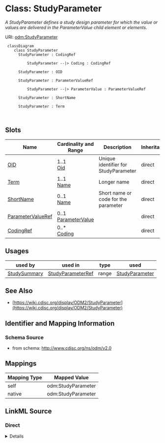 # Class: StudyParameter


_A StudyParameter defines a study design parameter for which the value or values are delivered in the ParameterValue child element or elements._





URI: [odm:StudyParameter](http://www.cdisc.org/ns/odm/v2.0/StudyParameter)



```mermaid
 classDiagram
    class StudyParameter
      StudyParameter : CodingRef
        
          StudyParameter --|> Coding : CodingRef
        
      StudyParameter : OID
        
      StudyParameter : ParameterValueRef
        
          StudyParameter --|> ParameterValue : ParameterValueRef
        
      StudyParameter : ShortName
        
      StudyParameter : Term
        
      
```




<!-- no inheritance hierarchy -->


## Slots

| Name | Cardinality and Range | Description | Inheritance |
| ---  | --- | --- | --- |
| [OID](OID.md) | 1..1 <br/> [Oid](Oid.md) | Unique identifier for StudyParameter | direct |
| [Term](Term.md) | 1..1 <br/> [Name](Name.md) | Longer name | direct |
| [ShortName](ShortName.md) | 0..1 <br/> [Name](Name.md) | Short name or code for the parameter | direct |
| [ParameterValueRef](ParameterValueRef.md) | 0..1 <br/> [ParameterValue](ParameterValue.md) |  | direct |
| [CodingRef](CodingRef.md) | 0..* <br/> [Coding](Coding.md) |  | direct |





## Usages

| used by | used in | type | used |
| ---  | --- | --- | --- |
| [StudySummary](StudySummary.md) | [StudyParameterRef](StudyParameterRef.md) | range | [StudyParameter](StudyParameter.md) |






## See Also

* [https://wiki.cdisc.org/display/ODM2/StudyParameter](https://wiki.cdisc.org/display/ODM2/StudyParameter)

## Identifier and Mapping Information







### Schema Source


* from schema: http://www.cdisc.org/ns/odm/v2.0





## Mappings

| Mapping Type | Mapped Value |
| ---  | ---  |
| self | odm:StudyParameter |
| native | odm:StudyParameter |





## LinkML Source

<!-- TODO: investigate https://stackoverflow.com/questions/37606292/how-to-create-tabbed-code-blocks-in-mkdocs-or-sphinx -->

### Direct

<details>
```yaml
name: StudyParameter
description: A StudyParameter defines a study design parameter for which the value
  or values are delivered in the ParameterValue child element or elements.
from_schema: http://www.cdisc.org/ns/odm/v2.0
see_also:
- https://wiki.cdisc.org/display/ODM2/StudyParameter
slots:
- OID
- Term
- ShortName
- ParameterValueRef
- CodingRef
slot_usage:
  OID:
    name: OID
    description: Unique identifier for StudyParameter. Note a StudyParameter can be
      referenced from other elements.
    comments:
    - 'Required

      range:oid

      Must be unique within the Protocol.'
    domain_of:
    - Study
    - MetaDataVersion
    - Standard
    - ValueListDef
    - WhereClauseDef
    - StudyEventGroupDef
    - StudyEventDef
    - ItemGroupDef
    - ItemDef
    - CodeList
    - MethodDef
    - ConditionDef
    - CommentDef
    - StudyIndication
    - StudyIntervention
    - StudyObjective
    - StudyEndPoint
    - StudyTargetPopulation
    - StudyEstimand
    - Arm
    - Epoch
    - StudyParameter
    - StudyTiming
    - TransitionTimingConstraint
    - AbsoluteTimingConstraint
    - RelativeTimingConstraint
    - DurationTimingConstraint
    - WorkflowDef
    - Transition
    - Branching
    - Criterion
    - ExceptionEvent
    - User
    - Organization
    - Location
    - SignatureDef
    - Query
    range: oid
    required: true
  Term:
    name: Term
    description: Longer name. Provides the full name of the parameter.
    comments:
    - 'Required

      range:name

      For the CDISC end-to-end use case, when the study parameter will be included
      in the SDTM Trial Summary (TS) domain dataset, the Term will be taken from the
      CDISC Controlled Terminology "TSPARM" (C67152) codelist Note the term may include
      white space.'
    domain_of:
    - StudyParameter
    range: name
    required: true
  ShortName:
    name: ShortName
    description: Short name or code for the parameter.
    comments:
    - 'Required

      range:name

      Must not include white space. For the CDISC end-to-end use case, when the study
      parameter will be included in the SDTM TS domain dataset, the ShortName will
      be taken from the CDISC Controlled Terminology "TSPARMCD" (C66738) codelist
      and the value of ShortName will be limited to 8 characters.'
    domain_of:
    - StudyParameter
    range: name
  ParameterValueRef:
    name: ParameterValueRef
    domain_of:
    - StudyParameter
    range: ParameterValue
    maximum_cardinality: 1
  CodingRef:
    name: CodingRef
    multivalued: true
    domain_of:
    - StudyEventGroupDef
    - StudyEventDef
    - ItemGroupDef
    - Origin
    - SourceItems
    - SourceItem
    - ItemDef
    - CodeList
    - CodeListItem
    - StudyIndication
    - StudyIntervention
    - StudyTargetPopulation
    - StudyParameter
    - ParameterValue
    - Criterion
    - Annotation
    range: Coding
    inlined: true
    inlined_as_list: true
class_uri: odm:StudyParameter

```
</details>

### Induced

<details>
```yaml
name: StudyParameter
description: A StudyParameter defines a study design parameter for which the value
  or values are delivered in the ParameterValue child element or elements.
from_schema: http://www.cdisc.org/ns/odm/v2.0
see_also:
- https://wiki.cdisc.org/display/ODM2/StudyParameter
slot_usage:
  OID:
    name: OID
    description: Unique identifier for StudyParameter. Note a StudyParameter can be
      referenced from other elements.
    comments:
    - 'Required

      range:oid

      Must be unique within the Protocol.'
    domain_of:
    - Study
    - MetaDataVersion
    - Standard
    - ValueListDef
    - WhereClauseDef
    - StudyEventGroupDef
    - StudyEventDef
    - ItemGroupDef
    - ItemDef
    - CodeList
    - MethodDef
    - ConditionDef
    - CommentDef
    - StudyIndication
    - StudyIntervention
    - StudyObjective
    - StudyEndPoint
    - StudyTargetPopulation
    - StudyEstimand
    - Arm
    - Epoch
    - StudyParameter
    - StudyTiming
    - TransitionTimingConstraint
    - AbsoluteTimingConstraint
    - RelativeTimingConstraint
    - DurationTimingConstraint
    - WorkflowDef
    - Transition
    - Branching
    - Criterion
    - ExceptionEvent
    - User
    - Organization
    - Location
    - SignatureDef
    - Query
    range: oid
    required: true
  Term:
    name: Term
    description: Longer name. Provides the full name of the parameter.
    comments:
    - 'Required

      range:name

      For the CDISC end-to-end use case, when the study parameter will be included
      in the SDTM Trial Summary (TS) domain dataset, the Term will be taken from the
      CDISC Controlled Terminology "TSPARM" (C67152) codelist Note the term may include
      white space.'
    domain_of:
    - StudyParameter
    range: name
    required: true
  ShortName:
    name: ShortName
    description: Short name or code for the parameter.
    comments:
    - 'Required

      range:name

      Must not include white space. For the CDISC end-to-end use case, when the study
      parameter will be included in the SDTM TS domain dataset, the ShortName will
      be taken from the CDISC Controlled Terminology "TSPARMCD" (C66738) codelist
      and the value of ShortName will be limited to 8 characters.'
    domain_of:
    - StudyParameter
    range: name
  ParameterValueRef:
    name: ParameterValueRef
    domain_of:
    - StudyParameter
    range: ParameterValue
    maximum_cardinality: 1
  CodingRef:
    name: CodingRef
    multivalued: true
    domain_of:
    - StudyEventGroupDef
    - StudyEventDef
    - ItemGroupDef
    - Origin
    - SourceItems
    - SourceItem
    - ItemDef
    - CodeList
    - CodeListItem
    - StudyIndication
    - StudyIntervention
    - StudyTargetPopulation
    - StudyParameter
    - ParameterValue
    - Criterion
    - Annotation
    range: Coding
    inlined: true
    inlined_as_list: true
attributes:
  OID:
    name: OID
    description: Unique identifier for StudyParameter. Note a StudyParameter can be
      referenced from other elements.
    comments:
    - 'Required

      range:oid

      Must be unique within the Protocol.'
    from_schema: http://www.cdisc.org/ns/odm/v2.0
    rank: 1000
    identifier: true
    alias: OID
    owner: StudyParameter
    domain_of:
    - Study
    - MetaDataVersion
    - Standard
    - ValueListDef
    - WhereClauseDef
    - StudyEventGroupDef
    - StudyEventDef
    - ItemGroupDef
    - ItemDef
    - CodeList
    - MethodDef
    - ConditionDef
    - CommentDef
    - StudyIndication
    - StudyIntervention
    - StudyObjective
    - StudyEndPoint
    - StudyTargetPopulation
    - StudyEstimand
    - Arm
    - Epoch
    - StudyParameter
    - StudyTiming
    - TransitionTimingConstraint
    - AbsoluteTimingConstraint
    - RelativeTimingConstraint
    - DurationTimingConstraint
    - WorkflowDef
    - Transition
    - Branching
    - Criterion
    - ExceptionEvent
    - User
    - Organization
    - Location
    - SignatureDef
    - Query
    range: oid
    required: true
  Term:
    name: Term
    description: Longer name. Provides the full name of the parameter.
    comments:
    - 'Required

      range:name

      For the CDISC end-to-end use case, when the study parameter will be included
      in the SDTM Trial Summary (TS) domain dataset, the Term will be taken from the
      CDISC Controlled Terminology "TSPARM" (C67152) codelist Note the term may include
      white space.'
    from_schema: http://www.cdisc.org/ns/odm/v2.0
    rank: 1000
    alias: Term
    owner: StudyParameter
    domain_of:
    - StudyParameter
    range: name
    required: true
  ShortName:
    name: ShortName
    description: Short name or code for the parameter.
    comments:
    - 'Required

      range:name

      Must not include white space. For the CDISC end-to-end use case, when the study
      parameter will be included in the SDTM TS domain dataset, the ShortName will
      be taken from the CDISC Controlled Terminology "TSPARMCD" (C66738) codelist
      and the value of ShortName will be limited to 8 characters.'
    from_schema: http://www.cdisc.org/ns/odm/v2.0
    rank: 1000
    alias: ShortName
    owner: StudyParameter
    domain_of:
    - StudyParameter
    range: name
  ParameterValueRef:
    name: ParameterValueRef
    from_schema: http://www.cdisc.org/ns/odm/v2.0
    rank: 1000
    identifier: false
    alias: ParameterValueRef
    owner: StudyParameter
    domain_of:
    - StudyParameter
    range: ParameterValue
    maximum_cardinality: 1
  CodingRef:
    name: CodingRef
    from_schema: http://www.cdisc.org/ns/odm/v2.0
    rank: 1000
    multivalued: true
    identifier: false
    alias: CodingRef
    owner: StudyParameter
    domain_of:
    - StudyEventGroupDef
    - StudyEventDef
    - ItemGroupDef
    - Origin
    - SourceItems
    - SourceItem
    - ItemDef
    - CodeList
    - CodeListItem
    - StudyIndication
    - StudyIntervention
    - StudyTargetPopulation
    - StudyParameter
    - ParameterValue
    - Criterion
    - Annotation
    range: Coding
    inlined: true
    inlined_as_list: true
class_uri: odm:StudyParameter

```
</details>